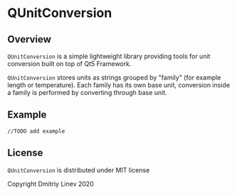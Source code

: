 # QUnitConversion

## Overview

`QUnitConversion` is a simple lightweight library providing tools for unit conversion built on top of Qt5 Framework.

`QUnitConversion` stores units as strings grouped by "family" (for example length or temperature). Each family has its own base unit, conversion inside a family is performed by converting through base unit.

## Example

`//TODO add example`

## License

`QUnitConversion` is distributed under MIT license

Copyright Dmitriy Linev 2020